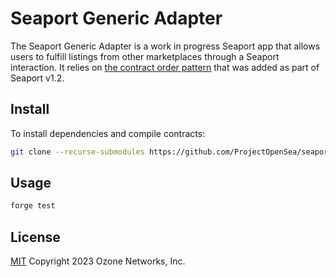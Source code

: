 # Seaport Generic Adapter

The Seaport Generic Adapter is a work in progress Seaport app that allows users to fulfill listings from other marketplaces through a Seaport interaction.  It relies on [the contract order pattern](https://github.com/ProjectOpenSea/seaport/blob/main/docs/SeaportDocumentation.md#contract-orders) that was added as part of Seaport v1.2.

## Install

To install dependencies and compile contracts:

```bash
git clone --recurse-submodules https://github.com/ProjectOpenSea/seaport-generic-adapter && cd seaport-generic-adapter && forge build
```

## Usage

```bash
forge test
```

## License

[MIT](LICENSE) Copyright 2023 Ozone Networks, Inc.